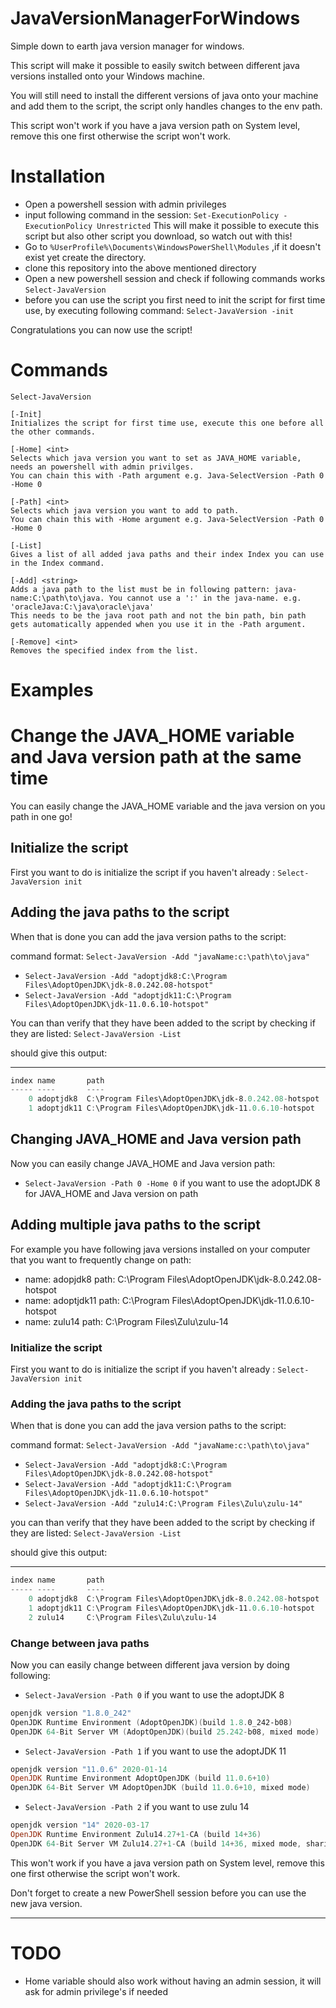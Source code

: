 # JavaVersionManagerForWindows

Simple down to earth java version manager for windows. 

This script will make it possible to easily switch between different java versions installed onto your Windows machine.

You will still need to install the different versions of java onto your machine and add them to the script, the script only handles changes to the env path.

This script won't work if you have a java version path on System level, remove this one first otherwise the script won't work.

# Installation

* Open a powershell session with admin privileges 
* input following command in the session:
  `Set-ExecutionPolicy -ExecutionPolicy Unrestricted`
  This will make it possible to execute this script but also other script you download, so watch out with this!
* Go to `%UserProfile%\Documents\WindowsPowerShell\Modules` ,if it doesn't exist yet create the directory.
* clone this repository into the above mentioned directory
* Open a new powershell session and check if following commands works `Select-JavaVersion`
* before you can use the script you first need to init the script for first time use, by executing following command: `Select-JavaVersion -init`

Congratulations you can now use the script!

# Commands

`Select-JavaVersion`

```
[-Init]
Initializes the script for first time use, execute this one before all the other commands.

[-Home] <int>
Selects which java version you want to set as JAVA_HOME variable, needs an powershell with admin privilges.
You can chain this with -Path argument e.g. Java-SelectVersion -Path 0 -Home 0

[-Path] <int>
Selects which java version you want to add to path.
You can chain this with -Home argument e.g. Java-SelectVersion -Path 0 -Home 0

[-List]
Gives a list of all added java paths and their index Index you can use in the Index command.
                                        
[-Add] <string>
Adds a java path to the list must be in following pattern: java-name:C:\path\to\java. You cannot use a ':' in the java-name. e.g. 'oracleJava:C:\java\oracle\java'
This needs to be the java root path and not the bin path, bin path gets automatically appended when you use it in the -Path argument.

[-Remove] <int>
Removes the specified index from the list.
```



# Examples



# Change the JAVA_HOME variable and Java version path at the same time

You can easily change the JAVA_HOME variable and the java version on you path in one go!

## Initialize  the script

First you want to do is initialize the script if you haven't already :
`Select-JavaVersion init`

## Adding the java paths to the script

When that is done you can add the java version paths to the script:

command format: `Select-JavaVersion -Add "javaName:c:\path\to\java"`

* `Select-JavaVersion -Add "adoptjdk8:C:\Program Files\AdoptOpenJDK\jdk-8.0.242.08-hotspot"`
* `Select-JavaVersion -Add "adoptjdk11:C:\Program Files\AdoptOpenJDK\jdk-11.0.6.10-hotspot"`

You can than verify that they have been added to the script by checking if they are listed:
`Select-JavaVersion -List`

should give this output:

----- ----       ----
```powershell
index name       path
----- ----       ----
    0 adoptjdk8  C:\Program Files\AdoptOpenJDK\jdk-8.0.242.08-hotspot
    1 adoptjdk11 C:\Program Files\AdoptOpenJDK\jdk-11.0.6.10-hotspot
```



## Changing JAVA_HOME and Java version path

Now you can easily change JAVA_HOME and Java version path:

* `Select-JavaVersion -Path 0 -Home 0` if you want to use the adoptJDK 8 for JAVA_HOME and Java version on path



## Adding multiple java paths to the script

For example you have following java versions installed on your computer that you want to frequently change on path:

* name: adopjdk8 path: C:\Program Files\AdoptOpenJDK\jdk-8.0.242.08-hotspot
* name: adoptjdk11 path: C:\Program Files\AdoptOpenJDK\jdk-11.0.6.10-hotspot
* name: zulu14 path: C:\Program Files\Zulu\zulu-14



### Initialize  the script

First you want to do is initialize the script if you haven't already :
`Select-JavaVersion init`

### Adding the java paths to the script

When that is done you can add the java version paths to the script:

command format: `Select-JavaVersion -Add "javaName:c:\path\to\java"`

* `Select-JavaVersion -Add "adoptjdk8:C:\Program Files\AdoptOpenJDK\jdk-8.0.242.08-hotspot"`
* `Select-JavaVersion -Add "adoptjdk11:C:\Program Files\AdoptOpenJDK\jdk-11.0.6.10-hotspot"`
* `Select-JavaVersion -Add "zulu14:C:\Program Files\Zulu\zulu-14"`

you can than verify that they have been added to the script by checking if they are listed:
`Select-JavaVersion -List`

should give this output:

----- ----       ----
```powershell
index name       path
----- ----       ----
    0 adoptjdk8  C:\Program Files\AdoptOpenJDK\jdk-8.0.242.08-hotspot
    1 adoptjdk11 C:\Program Files\AdoptOpenJDK\jdk-11.0.6.10-hotspot
    2 zulu14     C:\Program Files\Zulu\zulu-14
```
### Change between java paths

Now you can easily change between different java version by doing following:

* `Select-JavaVersion -Path 0` if you want to use the adoptJDK 8

```powershell
openjdk version "1.8.0_242"
OpenJDK Runtime Environment (AdoptOpenJDK)(build 1.8.0_242-b08)
OpenJDK 64-Bit Server VM (AdoptOpenJDK)(build 25.242-b08, mixed mode)
```

* `Select-JavaVersion -Path 1` if you want to use the adoptJDK 11

```powershell
openjdk version "11.0.6" 2020-01-14
OpenJDK Runtime Environment AdoptOpenJDK (build 11.0.6+10)
OpenJDK 64-Bit Server VM AdoptOpenJDK (build 11.0.6+10, mixed mode)
```

* `Select-JavaVersion -Path 2` if you want to use zulu 14

```powershell
openjdk version "14" 2020-03-17
OpenJDK Runtime Environment Zulu14.27+1-CA (build 14+36)
OpenJDK 64-Bit Server VM Zulu14.27+1-CA (build 14+36, mixed mode, sharing)
```

This won't work if you have a java version path on System level, remove this one first otherwise the script won't work.

Don't forget to create a new PowerShell session before you can use the new java version.

****



# TODO

* Home variable should also work without having an admin session, it will ask for admin privilege's if needed